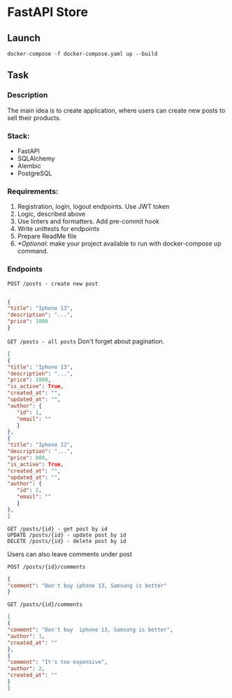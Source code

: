 # FastAPI Store

## Launch

```shell
docker-compose -f docker-compose.yaml up --build
```

## Task

### Description
The main idea is to create application, 
where users can create new posts to 
sell their products.

### Stack: 
* FastAPI
* SQLAlchemy
* Alembic
* PostgreSQL

### Requirements:
1) Registration, login, logout endpoints. Use JWT token
2) Logic, described above
3) Use linters and formatters. Add pre-commit hook
4) Write unittests for endpoints
5) Prepare ReadMe file
6) *\*Optional*: make your project available to run with docker-compose up command.

### Endpoints

`POST /posts - create new post`
```json

{
"title": "Iphone 13",
"description": "...",
"price": 1000
}
```

`GET /posts - all posts`
Don't forget about pagination.
```json
[
{
"title": "Iphone 13",
"description": "...",
"price": 1000,
"is_active": True,
"created_at": "",
"updated_at": "",
"author": {
   "id": 1,
   "email": ""
   }
},
{
"title": "Iphone 12",
"description": "...",
"price": 800,
"is_active": True,
"created_at": "",
"updated_at": "",
"author": {
   "id": 2,
   "email": ""
   }
},
]
```

`GET /posts/{id} - get post by id`  
`UPDATE /posts/{id} - update post by id`  
`DELETE /posts/{id} - delete post by id`

Users can also leave comments under post

`POST /posts/{id}/comments`
```json
{
"comment": "Don't buy iphone 13, Samsung is better"
}
```

`GET /posts/{id}/comments`
```json
[
{
"comment": "Don't buy  iphone 13, Samsung is better",
"author": 1,
"created_at": ""
},
{
"comment": "It's too expensive",
"author": 2,
"created_at": ""
}
]
```
